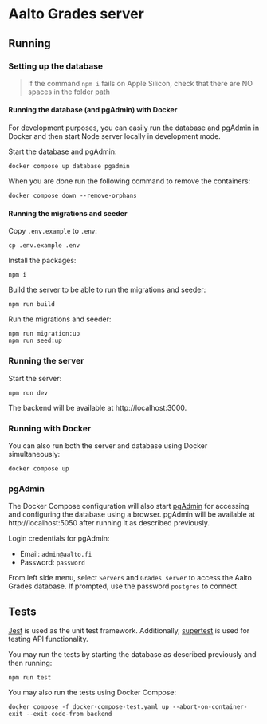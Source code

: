 <!--
SPDX-FileCopyrightText: 2022 The Aalto Grades Developers

SPDX-License-Identifier: MIT
-->

# Aalto Grades server

## Running

### Setting up the database

> If the command `npm i` fails on Apple Silicon, check that there are NO spaces
> in the folder path

#### Running the database (and pgAdmin) with Docker

For development purposes, you can easily run the database and pgAdmin in Docker
and then start Node server locally in development mode.

Start the database and pgAdmin:

```
docker compose up database pgadmin
```

When you are done run the following command to remove the containers:

```
docker compose down --remove-orphans
```

#### Running the migrations and seeder

Copy `.env.example` to `.env`:

```
cp .env.example .env
```

Install the packages:

```
npm i
```

Build the server to be able to run the migrations and seeder:

```
npm run build
```

Run the migrations and seeder:

```
npm run migration:up
npm run seed:up
```

### Running the server

Start the server:

```
npm run dev
```

The backend will be available at http://localhost:3000.

### Running with Docker

You can also run both the server and database using Docker simultaneously:

```
docker compose up
```

### pgAdmin

The Docker Compose configuration will also start
[pgAdmin](https://www.pgadmin.org/docs/pgadmin4/latest/index.html)
for accessing and configuring the database using a browser. pgAdmin will be
available at http://localhost:5050 after running it as described previously.

Login credentials for pgAdmin:

- Email: `admin@aalto.fi`
- Password: `password`

From left side menu, select `Servers` and `Grades server` to access the Aalto
Grades database. If prompted, use the password `postgres` to connect.

## Tests

[Jest](https://jestjs.io/docs/getting-started) is used as the unit test
framework. Additionally, [supertest](https://www.npmjs.com/package/supertest)
is used for testing API functionality.

You may run the tests by starting the database as described previously and then
running:

```
npm run test
```

You may also run the tests using Docker Compose:

```
docker compose -f docker-compose-test.yaml up --abort-on-container-exit --exit-code-from backend
```
